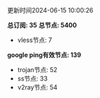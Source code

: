 更新时间2024-06-15 10:00:26

**总订阅: 35**
**总节点: 5400**
- vless节点: 7

**google ping有效节点: 139**
- trojan节点: 52
- ss节点: 33
- v2ray节点: 54
